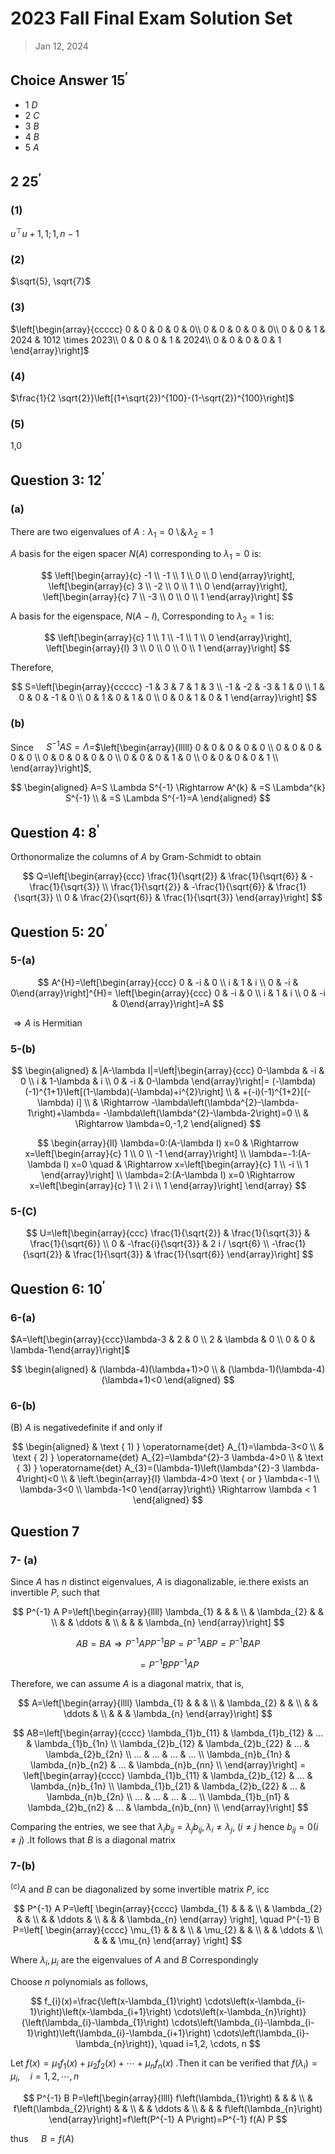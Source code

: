 # 2023 Fall Final Exam Solution Set

> Jan 12, 2024

## Choice Answer $15^{\prime}$

+ 1 $D$
+ 2 $C$
+ 3 $B$
+ 4 $B$
+ 5 $A$

## 2  $25^{\prime}$

### (1)

$u^{\top} u+1, 1 ; 1, n-1$

### (2)

$\sqrt{5}, \sqrt{7}$

### (3)

$\left[\begin{array}{ccccc}
0 & 0 & 0 & 0 & 0\\
0 & 0 & 0 & 0 & 0\\
0 & 0 & 1 & 2024 & 1012 \times 2023\\
0 & 0 & 0 & 1 & 2024\\
0 & 0 & 0 & 0 & 1
\end{array}\right]$

### (4)

$\frac{1}{2 \sqrt{2}}\left[(1+\sqrt{2})^{100}-(1-\sqrt{2})^{100}\right]$

### (5)

1,0

## Question 3:  $12^{\prime}$

### (a)

There are two eigenvalues of $A: \lambda_{1}=0$ \＆$\lambda_{2}=1$

$A$ basis for the eigen spacer $N(A)$ corresponding to $\lambda_{1}=0$ is:

$$
\left[\begin{array}{c}
-1 \\
-1 \\
1 \\
0 \\
0
\end{array}\right],
\left[\begin{array}{c}
3 \\
-2 \\
0 \\
1 \\
0
\end{array}\right],
\left[\begin{array}{c}
7 \\
-3 \\
0 \\
0 \\
1
\end{array}\right]
$$

A basis for the eigenspace, $N(A-I)$, Corresponding to $\lambda_{2}=1$ is:

$$
\left[\begin{array}{c}
1 \\
1 \\
-1 \\
1 \\
0
\end{array}\right],
\left[\begin{array}{l}
3 \\
0 \\
0 \\
0 \\
1
\end{array}\right]
$$

Therefore,

$$
S=\left[\begin{array}{ccccc}
-1 & 3 & 7 & 1 & 3 \\
-1 & -2 & -3 & 1 & 0 \\
1 & 0 & 0 & -1 & 0 \\
0 & 1 & 0 & 1 & 0 \\
0 & 0 & 1 & 0 & 1
\end{array}\right]
$$

### (b)

Since $\quad S^{-1} A S=\Lambda$=$\left[\begin{array}{lllll}
0 & 0 & 0 & 0 & 0 \\
0 & 0 & 0 & 0 & 0 \\
0 & 0 & 0 & 0 & 0 \\
0 & 0 & 0 & 1 & 0 \\
0 & 0 & 0 & 0 & 1 \\
\end{array}\right]$,

$$
\begin{aligned}
A=S \Lambda S^{-1} \Rightarrow A^{k} & =S \Lambda^{k} S^{-1} \\
& =S \Lambda S^{-1}=A
\end{aligned}
$$

## Question 4:  $8^{\prime}$

Orthonormalize the columns of $A$ by Gram-Schmidt to obtain

$$
Q=\left[\begin{array}{ccc}
\frac{1}{\sqrt{2}} & \frac{1}{\sqrt{6}} & -\frac{1}{\sqrt{3}} \\
\frac{1}{\sqrt{2}} & -\frac{1}{\sqrt{6}} & \frac{1}{\sqrt{3}} \\
0 & \frac{2}{\sqrt{6}} & \frac{1}{\sqrt{3}}
\end{array}\right]
$$

## Question 5:  $20^{\prime}$

### 5-(a)

$$
A^{H}=\left[\begin{array}{ccc}
0 & -i & 0 \\
i & 1 & i \\
0 & -i & 0\end{array}\right]^{H}=
\left[\begin{array}{ccc}
0 & -i & 0 \\
i & 1 & i \\
0 & -i & 0\end{array}\right]=A
$$

$\Rightarrow A$ is Hermitian

### 5-(b)

$$
\begin{aligned}
& |A-\lambda I|=\left|\begin{array}{ccc}
0-\lambda & -i & 0 \\
i & 1-\lambda & i \\
0 & -i & 0-\lambda
\end{array}\right|=
(-\lambda)(-1)^{1+1}\left[(1-\lambda)(-\lambda)+i^{2}\right] \\
& +(-i)(-1)^{1+2}[(-\lambda) i] \\
& \Rightarrow -\lambda\left(\lambda^{2}-\lambda-1\right)+\lambda=
-\lambda\left(\lambda^{2}-\lambda-2\right)=0 \\
& \Rightarrow \lambda=0,-1,2
\end{aligned}
$$

$$
\begin{array}{ll}
\lambda=0:(A-\lambda I) x=0 & \Rightarrow x=\left[\begin{array}{c}
1 \\
0 \\
-1
\end{array}\right] \\
\lambda=-1:(A-\lambda I) x=0 \quad & \Rightarrow x=\left[\begin{array}{c}
1 \\
-i \\
1
\end{array}\right] \\
\lambda=2:(A-\lambda I) x=0 \Rightarrow x=\left[\begin{array}{c}
1 \\
2 i \\
1
\end{array}\right]
\end{array}
$$

### 5-(C)

$$
U=\left[\begin{array}{ccc}
\frac{1}{\sqrt{2}} & \frac{1}{\sqrt{3}} & \frac{1}{\sqrt{6}} \\
0 & -\frac{i}{\sqrt{3}} & 2 i / \sqrt{6} \\
-\frac{1}{\sqrt{2}} & \frac{1}{\sqrt{3}} & \frac{1}{\sqrt{6}}
\end{array}\right]
$$

## Question 6: $10^{\prime}$

### 6-(a)

$A=\left[\begin{array}{ccc}\lambda-3 & 2 & 0 \\ 2 & \lambda & 0 \\ 0 & 0 & \lambda-1\end{array}\right]$

$$
\begin{aligned}
& (\lambda-4)(\lambda+1)>0 \\
& (\lambda-1)(\lambda-4)(\lambda+1)<0
\end{aligned}
$$

### 6-(b)

(B) $A$ is negativedefinite if and only if

$$
\begin{aligned}
& \text { 1) } \operatorname{det} A_{1}=\lambda-3<0 \\
& \text { 2) } \operatorname{det} A_{2}=\lambda^{2}-3 \lambda-4>0 \\
& \text { 3) } \operatorname{det} A_{3}=(\lambda-1)\left(\lambda^{2}-3 \lambda-4\right)<0 \\
& \left.\begin{array}{l}
\lambda-4>0 \text { or } \lambda<-1 \\
\lambda-3<0 \\
\lambda-1<0
\end{array}\right\} \Rightarrow \lambda < 1
\end{aligned}
$$

## Question 7

### 7- (a)

Since $A$ has $n$ distinct eigenvalues, $A$ is diagonalizable, ie.there exists an invertible $P$, such that

$$
P^{-1} A P=\left[\begin{array}{llll}
\lambda_{1} & & & \\
& \lambda_{2} & & \\
& & \ddots & \\
& & & \lambda_{n}
\end{array}\right]
$$

$$
A B=B A \Rightarrow P^{-1} A P P^{-1} B P=P^{-1} A B P=P^{-1} B A P
$$

$$
=P^{-1} B P P^{-1} A P
$$

Therefore, we can assume $A$ is a diagonal matrix, that is,

$$
A=\left[\begin{array}{llll}
\lambda_{1} & & & \\
& \lambda_{2} & & \\
& & \ddots & \\
& & & \lambda_{n}
\end{array}\right]
$$

$$
AB=\left[\begin{array}{cccc}
\lambda_{1}b_{11} & \lambda_{1}b_{12} & ... & \lambda_{1}b_{1n}  \\
\lambda_{2}b_{12} & \lambda_{2}b_{22} & ... & \lambda_{2}b_{2n}  \\
... & ... & ... & ...  \\
\lambda_{n}b_{1n} & \lambda_{n}b_{n2} & ... & \lambda_{n}b_{nn}  \\
\end{array}\right] =
\left[\begin{array}{cccc}
\lambda_{1}b_{11} & \lambda_{2}b_{12} & ... & \lambda_{n}b_{1n}  \\
\lambda_{1}b_{21} & \lambda_{2}b_{22} & ... & \lambda_{n}b_{2n}  \\
... & ... & ... & ...  \\
\lambda_{1}b_{n1} & \lambda_{2}b_{n2} & ... & \lambda_{n}b_{nn}  \\
\end{array}\right]
$$

Comparing the entries, we see that $\lambda_{i} b_{i j}=\lambda_{j} b_{i j}, \lambda_{i} \neq \lambda_{j}$, $(i \neq j$ hence $b_{i j}=0(i \neq j)$ .It follows that $B$ is a diagonal matrix

### 7-(b)

${ }^{(c)} A$ and $B$ can be diagonalized by some invertible matrix $P$, icc

$$
P^{-1} A P=\left[
\begin{array}{cccc}
\lambda_{1} & & & \\
& \lambda_{2} & & \\
& & \ddots & \\
& & & \lambda_{n}
\end{array}
\right], \quad
P^{-1} B P=\left[
\begin{array}{cccc}
\mu_{1} & & & \\
& \mu_{2} & & \\
& & \ddots & \\
& & & \mu_{n}
\end{array}
\right]
$$

Where $\lambda_{i}, \mu_{i}$ are the eigenvalues of $A$ and $B$ Correspondingly

Choose $n$ polynomials as follows,

$$
f_{i}(x)=\frac{\left(x-\lambda_{1}\right) \cdots\left(x-\lambda_{i-1}\right)\left(x-\lambda_{i+1}\right) \cdots\left(x-\lambda_{n}\right)}{\left(\lambda_{i}-\lambda_{1}\right) \cdots\left(\lambda_{i}-\lambda_{i-1}\right)\left(\lambda_{i}-\lambda_{i+1}\right) \cdots\left(\lambda_{i}-\lambda_{n}\right)}, \quad i=1,2, \cdots, n
$$

Let $f(x)=\mu_{1} f_{1}(x)+\mu_{2} f_{2}(x)+\cdots+\mu_{n} f_{n}(x)$ .Then it can be verified that $f\left(\lambda_{i}\right)=\mu_{i}, \quad i=1,2, \cdots, n$

$$
P^{-1} B P=\left[\begin{array}{llll}
f\left(\lambda_{1}\right) & & & \\
& f\left(\lambda_{2}\right) & & \\
& & \ddots & \\
& & & f\left(\lambda_{n}\right)
\end{array}\right]=f\left(P^{-1} A P\right)=P^{-1} f(A) P
$$

thus $\quad B=f(A)$
